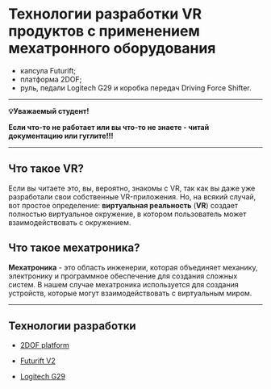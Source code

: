# Технологии разработки VR продуктов с применением мехатронного оборудования

- капсула Futurift;
- платформа 2DOF;
- руль, педали Logitech G29 и коробка передач Driving Force Shifter.

---

**💡Уважаемый студент!**

**Если что-то не работает или вы что-то не знаете - читай документацию или гуглите!!!**

---

## **Что такое VR?**

Если вы читаете это, вы, вероятно, знакомы с VR, так как вы даже уже разработали свои собственные VR-приложения. Но, на всякий случай, вот простое определение: **виртуальная реальность** (**VR**) создает полностью виртуальное окружение, в котором пользователь может взаимодействовать с окружением.

## **Что такое мехатроника?**

**Мехатроника** - это область инженерии, которая объединяет механику, электронику и программное обеспечение для создания сложных систем. В нашем случае мехатроника используется для создания устройств, которые могут взаимодействовать с виртуальным миром.

---

## **Технологии разработки**

- [2DOF platform](../../resources/docs/2DOF_platform.md)

- [Futurift V2](../../resources/docs/Futurift_V2.md)

- [Logitech G29](../../resources/docs/Logitech_G29.md)

